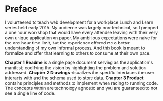 # Preface

I volunteered to teach web development for a workplace Lunch and Learn series held early 2015. My audience was largely non-technical, so I prepped a one hour workshop that would have every attendee leaving with their very own unique application on paper. My ambitious expectations were naive for the one hour time limit, but the experience offered me a better understanding of my own informal process. And this book is meant to formalize and offer that learning to others to consume at their own pace.

**Chapter 1 Readme** is a single page document serving as the application's manifest; codifying the vision by highlighting the problem and solution addressed. **Chapter 2 Drawings** visualizes the specific interfaces the user interacts with and the schema used to store data. **Chapter 3 Product** contains principles and methods to implement when racing to running code. The concepts within are technology agnostic and you are guaranteed to not see a single line of code.

